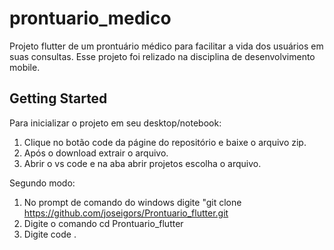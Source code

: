 # prontuario_medico

Projeto flutter de um prontuário médico para facilitar a vida dos usuários em suas consultas. Esse projeto foi relizado na disciplina de desenvolvimento mobile.

## Getting Started

Para inicializar o projeto em seu desktop/notebook:
1. Clique no botão code da págine do repositório e baixe o arquivo zip.
2. Após o download extrair o arquivo.
3. Abrir o vs code e na aba abrir projetos escolha o arquivo.

Segundo modo:
1. No prompt de comando do windows digite "git clone https://github.com/joseigors/Prontuario_flutter.git
2. Digite o comando cd Prontuario_flutter
3. Digite code .

